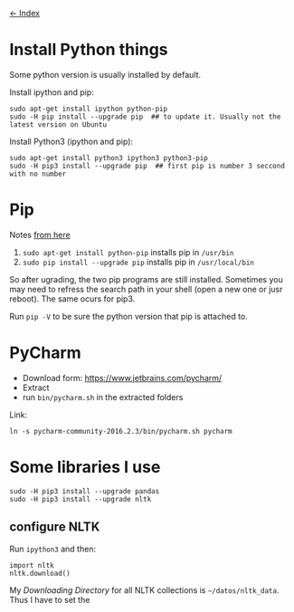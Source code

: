 [<- Index](000_index.md)

Install Python things
=======================================================================

Some python version is usually installed by default. 

Install ipython and pip: 

    sudo apt-get install ipython python-pip
    sudo -H pip install --upgrade pip  ## to update it. Usually not the latest version on Ubuntu


Install Python3 (ipython and pip):

    sudo apt-get install python3 ipython3 python3-pip
    sudo -H pip3 install --upgrade pip  ## first pip is number 3 seccond with no number    

Pip
=======================================================================


Notes [from here](http://askubuntu.com/questions/612709/trouble-with-pip-on-14-04)

1. `sudo apt-get install python-pip` installs pip in `/usr/bin`
2. `sudo pip install --upgrade pip`  installs pip in `/usr/local/bin`

So after ugrading, the two pip programs are still installed. Sometimes you may need to refress the search path in your shell (open a new one or jusr reboot). The same ocurs for pip3.

Run `pip -V` to be sure the python version that pip is attached to.

PyCharm
=======================================================================

- Download form: https://www.jetbrains.com/pycharm/
- Extract
- run `bin/pycharm.sh` in the extracted folders

Link:

    ln -s pycharm-community-2016.2.3/bin/pycharm.sh pycharm


Some libraries I use
=======================================================================

    sudo -H pip3 install --upgrade pandas
    sudo -H pip3 install --upgrade nltk


configure NLTK
------------------------------------------

Run `ipython3` and then: 

    import nltk
    nltk.download()

My _Downloading Directory_ for all NLTK collections is `~/datos/nltk_data`.  
Thus I have to set the 






